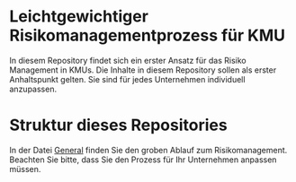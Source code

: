 # Leichtgewichtiger Risikomanagementprozess für KMU
 In diesem Repository findet sich ein erster Ansatz für das Risiko Management in KMUs. Die Inhalte in diesem Repository sollen als erster Anhaltspunkt gelten.
 Sie sind für jedes Unternehmen individuell anzupassen.

# Struktur dieses Repositories

In der Datei [General](https://github.com/awareseven/kmu-risiko-management/blob/main/General.md) finden Sie den groben Ablauf zum Risikomanagement. Beachten Sie bitte, dass Sie den Prozess für Ihr Unternehmen anpassen müssen.
